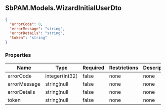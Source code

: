 
<h2 id="tocS_SbPAM.Models.WizardInitialUserDto">SbPAM.Models.WizardInitialUserDto</h2>

<a id="schemasbpam.models.wizardinitialuserdto"></a>
<a id="schema_SbPAM.Models.WizardInitialUserDto"></a>
<a id="tocSsbpam.models.wizardinitialuserdto"></a>
<a id="tocssbpam.models.wizardinitialuserdto"></a>

```json
{
  "errorCode": 0,
  "errorMessage": "string",
  "errorDetails": "string",
  "token": "string"
}

```

### Properties

|Name|Type|Required|Restrictions|Description|
|---|---|---|---|---|
|errorCode|integer(int32)|false|none|none|
|errorMessage|string¦null|false|none|none|
|errorDetails|string¦null|false|none|none|
|token|string¦null|false|none|none|


